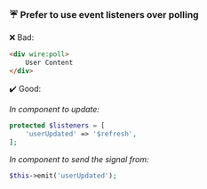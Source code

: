 ### ☔ Prefer to use event listeners over polling

:x: Bad:
```html
<div wire:poll>
    User Content
</div>
```

:heavy_check_mark: Good:

*In component to update:*
```php
protected $listeners = [
    'userUpdated' => '$refresh',
];
```

*In component to send the signal from:*
```php
$this->emit('userUpdated');
```
